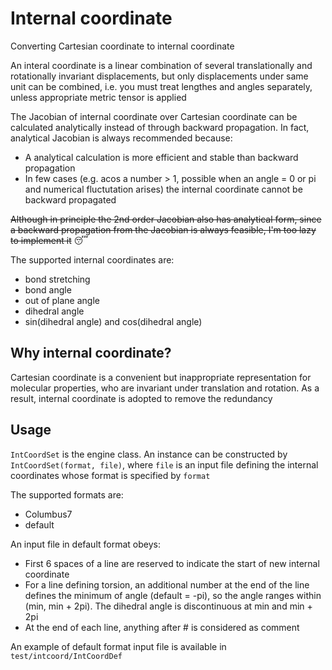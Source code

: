 # Internal coordinate
Converting Cartesian coordinate to internal coordinate

An interal coordinate is a linear combination of several translationally and rotationally invariant displacements, but only displacements under same unit can be combined, i.e. you must treat lengthes and angles separately, unless appropriate metric tensor is applied

The Jacobian of internal coordinate over Cartesian coordinate can be calculated analytically instead of through backward propagation. In fact, analytical Jacobian is always recommended because:
* A analytical calculation is more efficient and stable than backward propagation
* In few cases (e.g. acos a number > 1, possible when an angle = 0 or pi and numerical fluctutation arises) the internal coordinate cannot be backward propagated

~~Although in principle the 2nd order Jacobian also has analytical form, since a backward propagation from the Jacobian is always feasible, I'm too lazy to implement it~~ :sleeping:

The supported internal coordinates are:
* bond stretching
* bond angle
* out of plane angle
* dihedral angle
* sin(dihedral angle) and cos(dihedral angle)

## Why internal coordinate?
Cartesian coordinate is a convenient but inappropriate representation for molecular properties, who are invariant under translation and rotation. As a result, internal coordinate is adopted to remove the redundancy

## Usage
`IntCoordSet` is the engine class. An instance can be constructed by `IntCoordSet(format, file)`, where `file` is an input file defining the internal coordinates whose format is specified by `format`

The supported formats are:
* Columbus7
* default

An input file in default format obeys:
* First 6 spaces of a line are reserved to indicate the start of new internal coordinate
* For a line defining torsion, an additional number at the end of the line defines the minimum of angle (default = -pi), so the angle ranges within (min, min + 2pi). The dihedral angle is discontinuous at min and min + 2pi
* At the end of each line, anything after # is considered as comment

An example of default format input file is available in `test/intcoord/IntCoordDef`